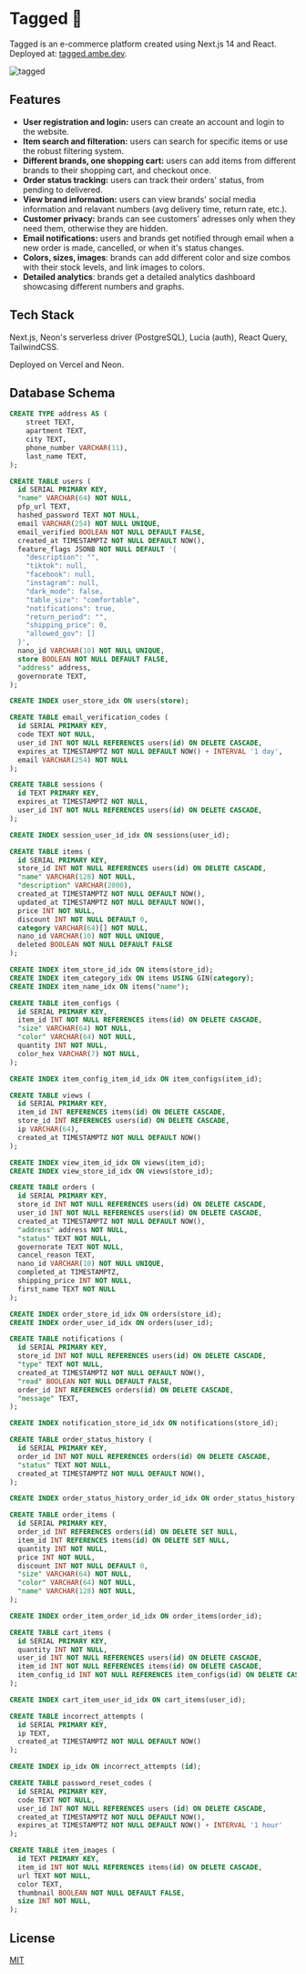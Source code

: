 # Tagged 👕

Tagged is an e-commerce platform created using Next.js 14 and React. <br> Deployed at: [tagged.ambe.dev](https://tagged.ambe.dev/).

![tagged](https://github.com/user-attachments/assets/f056dbb9-3c39-441a-a2f8-c168b787a9da)

## Features

- **User registration and login:** users can create an account and login to the website.
- **Item search and filteration:** users can search for specific items or use the robust filtering system.
- **Different brands, one shopping cart:** users can add items from different brands to their shopping cart, and checkout once.
- **Order status tracking:** users can track their orders' status, from pending to delivered.
- **View brand information:** users can view brands' social media information and relavant numbers (avg delivery time, return rate, etc.).
- **Customer privacy:** brands can see customers' adresses only when they need them, otherwise they are hidden.
- **Email notifications:** users and brands get notified through email when a new order is made, cancelled, or when it's status changes.
- **Colors, sizes, images**: brands can add different color and size combos with their stock levels, and link images to colors.
- **Detailed analytics**: brands get a detailed analytics dashboard showcasing different numbers and graphs.

## Tech Stack

Next.js, Neon's serverless driver (PostgreSQL), Lucia (auth), React Query, TailwindCSS.

Deployed on Vercel and Neon.

## Database Schema

```sql
CREATE TYPE address AS (
    street TEXT,
    apartment TEXT,
    city TEXT,
    phone_number VARCHAR(11),
    last_name TEXT,
);

CREATE TABLE users (
  id SERIAL PRIMARY KEY,
  "name" VARCHAR(64) NOT NULL,
  pfp_url TEXT,
  hashed_password TEXT NOT NULL,
  email VARCHAR(254) NOT NULL UNIQUE,
  email_verified BOOLEAN NOT NULL DEFAULT FALSE,
  created_at TIMESTAMPTZ NOT NULL DEFAULT NOW(),
  feature_flags JSONB NOT NULL DEFAULT '{
    "description": "",
    "tiktok": null,
    "facebook": null,
    "instagram": null,
    "dark_mode": false,
    "table_size": "comfortable",
    "notifications": true,
    "return_period": "",
    "shipping_price": 0,
    "allowed_gov": []
  }',
  nano_id VARCHAR(10) NOT NULL UNIQUE,
  store BOOLEAN NOT NULL DEFAULT FALSE,
  "address" address,
  governorate TEXT,
);

CREATE INDEX user_store_idx ON users(store);

CREATE TABLE email_verification_codes (
  id SERIAL PRIMARY KEY,
  code TEXT NOT NULL,
  user_id INT NOT NULL REFERENCES users(id) ON DELETE CASCADE,
  expires_at TIMESTAMPTZ NOT NULL DEFAULT NOW() + INTERVAL '1 day',
  email VARCHAR(254) NOT NULL
);

CREATE TABLE sessions (
  id TEXT PRIMARY KEY,
  expires_at TIMESTAMPTZ NOT NULL,
  user_id INT NOT NULL REFERENCES users(id) ON DELETE CASCADE,
);

CREATE INDEX session_user_id_idx ON sessions(user_id);

CREATE TABLE items (
  id SERIAL PRIMARY KEY,
  store_id INT NOT NULL REFERENCES users(id) ON DELETE CASCADE,
  "name" VARCHAR(128) NOT NULL,
  "description" VARCHAR(2000),
  created_at TIMESTAMPTZ NOT NULL DEFAULT NOW(),
  updated_at TIMESTAMPTZ NOT NULL DEFAULT NOW(),
  price INT NOT NULL,
  discount INT NOT NULL DEFAULT 0,
  category VARCHAR(64)[] NOT NULL,
  nano_id VARCHAR(10) NOT NULL UNIQUE,
  deleted BOOLEAN NOT NULL DEFAULT FALSE
);

CREATE INDEX item_store_id_idx ON items(store_id);
CREATE INDEX item_category_idx ON items USING GIN(category);
CREATE INDEX item_name_idx ON items("name");

CREATE TABLE item_configs (
  id SERIAL PRIMARY KEY,
  item_id INT NOT NULL REFERENCES items(id) ON DELETE CASCADE,
  "size" VARCHAR(64) NOT NULL,
  "color" VARCHAR(64) NOT NULL,
  quantity INT NOT NULL,
  color_hex VARCHAR(7) NOT NULL,
);

CREATE INDEX item_config_item_id_idx ON item_configs(item_id);

CREATE TABLE views (
  id SERIAL PRIMARY KEY,
  item_id INT REFERENCES items(id) ON DELETE CASCADE,
  store_id INT REFERENCES users(id) ON DELETE CASCADE,
  ip VARCHAR(64),
  created_at TIMESTAMPTZ NOT NULL DEFAULT NOW()
);

CREATE INDEX view_item_id_idx ON views(item_id);
CREATE INDEX view_store_id_idx ON views(store_id);

CREATE TABLE orders (
  id SERIAL PRIMARY KEY,
  store_id INT NOT NULL REFERENCES users(id) ON DELETE CASCADE,
  user_id INT NOT NULL REFERENCES users(id) ON DELETE CASCADE,
  created_at TIMESTAMPTZ NOT NULL DEFAULT NOW(),
  "address" address NOT NULL,
  "status" TEXT NOT NULL,
  governorate TEXT NOT NULL,
  cancel_reason TEXT,
  nano_id VARCHAR(10) NOT NULL UNIQUE,
  completed_at TIMESTAMPTZ,
  shipping_price INT NOT NULL,
  first_name TEXT NOT NULL
);

CREATE INDEX order_store_id_idx ON orders(store_id);
CREATE INDEX order_user_id_idx ON orders(user_id);

CREATE TABLE notifications (
  id SERIAL PRIMARY KEY,
  store_id INT NOT NULL REFERENCES users(id) ON DELETE CASCADE,
  "type" TEXT NOT NULL,
  created_at TIMESTAMPTZ NOT NULL DEFAULT NOW(),
  "read" BOOLEAN NOT NULL DEFAULT FALSE,
  order_id INT REFERENCES orders(id) ON DELETE CASCADE,
  "message" TEXT,
);

CREATE INDEX notification_store_id_idx ON notifications(store_id);

CREATE TABLE order_status_history (
  id SERIAL PRIMARY KEY,
  order_id INT NOT NULL REFERENCES orders(id) ON DELETE CASCADE,
  "status" TEXT NOT NULL,
  created_at TIMESTAMPTZ NOT NULL DEFAULT NOW(),
);

CREATE INDEX order_status_history_order_id_idx ON order_status_history(order_id);

CREATE TABLE order_items (
  id SERIAL PRIMARY KEY,
  order_id INT REFERENCES orders(id) ON DELETE SET NULL,
  item_id INT REFERENCES items(id) ON DELETE SET NULL,
  quantity INT NOT NULL,
  price INT NOT NULL,
  discount INT NOT NULL DEFAULT 0,
  "size" VARCHAR(64) NOT NULL,
  "color" VARCHAR(64) NOT NULL,
  "name" VARCHAR(128) NOT NULL,
);

CREATE INDEX order_item_order_id_idx ON order_items(order_id);

CREATE TABLE cart_items (
  id SERIAL PRIMARY KEY,
  quantity INT NOT NULL,
  user_id INT NOT NULL REFERENCES users(id) ON DELETE CASCADE,
  item_id INT NOT NULL REFERENCES items(id) ON DELETE CASCADE,
  item_config_id INT NOT NULL REFERENCES item_configs(id) ON DELETE CASCADE,
);

CREATE INDEX cart_item_user_id_idx ON cart_items(user_id);

CREATE TABLE incorrect_attempts (
  id SERIAL PRIMARY KEY,
  ip TEXT,
  created_at TIMESTAMPTZ NOT NULL DEFAULT NOW()
);

CREATE INDEX ip_idx ON incorrect_attempts (id);

CREATE TABLE password_reset_codes (
  id SERIAL PRIMARY KEY,
  code TEXT NOT NULL,
  user_id INT NOT NULL REFERENCES users (id) ON DELETE CASCADE,
  created_at TIMESTAMPTZ NOT NULL DEFAULT NOW(),
  expires_at TIMESTAMPTZ NOT NULL DEFAULT NOW() + INTERVAL '1 hour'
);

CREATE TABLE item_images (
  id TEXT PRIMARY KEY,
  item_id INT NOT NULL REFERENCES items(id) ON DELETE CASCADE,
  url TEXT NOT NULL,
  color TEXT,
  thumbnail BOOLEAN NOT NULL DEFAULT FALSE,
  size INT NOT NULL,
);
```

## License

[MIT](https://choosealicense.com/licenses/mit/)
